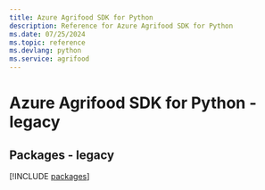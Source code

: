 ```yaml
---
title: Azure Agrifood SDK for Python
description: Reference for Azure Agrifood SDK for Python
ms.date: 07/25/2024
ms.topic: reference
ms.devlang: python
ms.service: agrifood
---
```

# Azure Agrifood SDK for Python - legacy
## Packages - legacy
[!INCLUDE [packages](agrifood-index.md)]